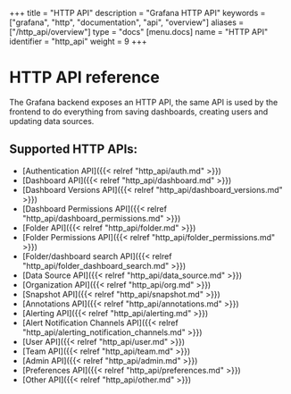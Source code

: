 +++
title = "HTTP API"
description = "Grafana HTTP API"
keywords = ["grafana", "http", "documentation", "api", "overview"]
aliases = ["/http_api/overview"]
type = "docs"
[menu.docs]
name = "HTTP API"
identifier = "http_api"
weight = 9
+++


# HTTP API reference

The Grafana backend exposes an HTTP API, the same API is used by the frontend to do everything from saving
dashboards, creating users and updating data sources.

## Supported HTTP APIs:


* [Authentication API]({{< relref "http_api/auth.md" >}})
* [Dashboard API]({{< relref "http_api/dashboard.md" >}})
* [Dashboard Versions API]({{< relref "http_api/dashboard_versions.md" >}})
* [Dashboard Permissions API]({{< relref "http_api/dashboard_permissions.md" >}})
* [Folder API]({{< relref "http_api/folder.md" >}})
* [Folder Permissions API]({{< relref "http_api/folder_permissions.md" >}})
* [Folder/dashboard search API]({{< relref "http_api/folder_dashboard_search.md" >}})
* [Data Source API]({{< relref "http_api/data_source.md" >}})
* [Organization API]({{< relref "http_api/org.md" >}})
* [Snapshot API]({{< relref "http_api/snapshot.md" >}})
* [Annotations API]({{< relref "http_api/annotations.md" >}})
* [Alerting API]({{< relref "http_api/alerting.md" >}})
* [Alert Notification Channels API]({{< relref "http_api/alerting_notification_channels.md" >}})
* [User API]({{< relref "http_api/user.md" >}})
* [Team API]({{< relref "http_api/team.md" >}})
* [Admin API]({{< relref "http_api/admin.md" >}})
* [Preferences API]({{< relref "http_api/preferences.md" >}})
* [Other API]({{< relref "http_api/other.md" >}})
